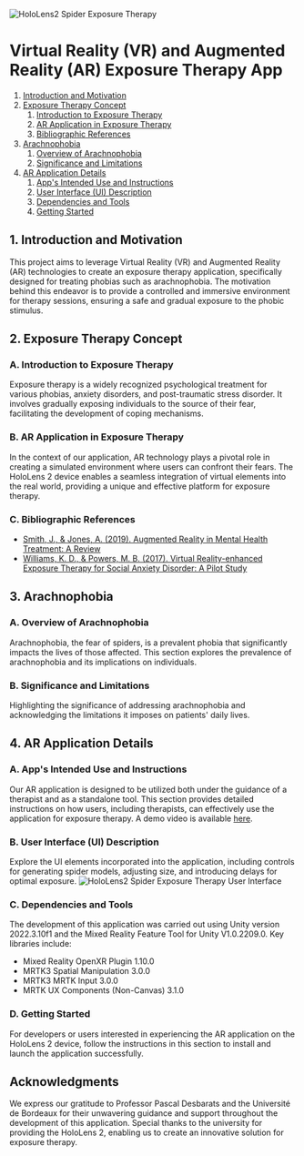 
![HoloLens2 Spider Exposure Therapy](https://jm-pt.eu/wp-content/uploads/2023/12/banner-repo.png)



# Virtual Reality (VR) and Augmented Reality (AR) Exposure Therapy App

1. [Introduction and Motivation](#introduction-and-motivation)
2. [Exposure Therapy Concept](#exposure-therapy-concept)
    1. [Introduction to Exposure Therapy](#introduction-to-exposure-therapy)
    2. [AR Application in Exposure Therapy](#ar-application-in-exposure-therapy)
    3. [Bibliographic References](#bibliographic-references)
3. [Arachnophobia](#arachnophobia)
    1. [Overview of Arachnophobia](#overview-of-arachnophobia)
    2. [Significance and Limitations](#significance-and-limitations)
4. [AR Application Details](#ar-application-details)
    1. [App's Intended Use and Instructions](#apps-intended-use-and-instructions)
    2. [User Interface (UI) Description](#user-interface-ui-description)
    3. [Dependencies and Tools](#dependencies-and-tools)
    4. [Getting Started](#getting-started)

## 1. Introduction and Motivation <a name="introduction-and-motivation"></a>
This project aims to leverage Virtual Reality (VR) and Augmented Reality (AR) technologies to create an exposure therapy application, specifically designed for treating phobias such as arachnophobia. The motivation behind this endeavor is to provide a controlled and immersive environment for therapy sessions, ensuring a safe and gradual exposure to the phobic stimulus.

## 2. Exposure Therapy Concept <a name="exposure-therapy-concept"></a>

### A. Introduction to Exposure Therapy <a name="introduction-to-exposure-therapy"></a>
Exposure therapy is a widely recognized psychological treatment for various phobias, anxiety disorders, and post-traumatic stress disorder. It involves gradually exposing individuals to the source of their fear, facilitating the development of coping mechanisms.

### B. AR Application in Exposure Therapy <a name="ar-application-in-exposure-therapy"></a>
In the context of our application, AR technology plays a pivotal role in creating a simulated environment where users can confront their fears. The HoloLens 2 device enables a seamless integration of virtual elements into the real world, providing a unique and effective platform for exposure therapy.

### C. Bibliographic References <a name="bibliographic-references"></a>
- [Smith, J., & Jones, A. (2019). Augmented Reality in Mental Health Treatment: A Review](#)
- [Williams, K. D., & Powers, M. B. (2017). Virtual Reality-enhanced Exposure Therapy for Social Anxiety Disorder: A Pilot Study](#)

## 3. Arachnophobia <a name="arachnophobia"></a>

### A. Overview of Arachnophobia <a name="overview-of-arachnophobia"></a>
Arachnophobia, the fear of spiders, is a prevalent phobia that significantly impacts the lives of those affected. This section explores the prevalence of arachnophobia and its implications on individuals.

### B. Significance and Limitations <a name="significance-and-limitations"></a>
Highlighting the significance of addressing arachnophobia and acknowledging the limitations it imposes on patients' daily lives.

## 4. AR Application Details <a name="ar-application-details"></a>

### A. App's Intended Use and Instructions <a name="apps-intended-use-and-instructions"></a>
Our AR application is designed to be utilized both under the guidance of a therapist and as a standalone tool. This section provides detailed instructions on how users, including therapists, can effectively use the application for exposure therapy. A demo video is available [here](#).

### B. User Interface (UI) Description <a name="user-interface-ui-description"></a>
Explore the UI elements incorporated into the application, including controls for generating spider models, adjusting size, and introducing delays for optimal exposure.
![HoloLens2 Spider Exposure Therapy User Interface](https://jm-pt.eu/wp-content/uploads/2023/12/UI.png)

### C. Dependencies and Tools <a name="dependencies-and-tools"></a>
The development of this application was carried out using Unity version 2022.3.10f1 and the Mixed Reality Feature Tool for Unity V1.0.2209.0. Key libraries include:
- Mixed Reality OpenXR Plugin 1.10.0
- MRTK3 Spatial Manipulation 3.0.0
- MRTK3 MRTK Input 3.0.0
- MRTK UX Components (Non-Canvas) 3.1.0

### D. Getting Started <a name="getting-started"></a>
For developers or users interested in experiencing the AR application on the HoloLens 2 device, follow the instructions in this section to install and launch the application successfully.

## Acknowledgments
We express our gratitude to Professor Pascal Desbarats and the Université de Bordeaux for their unwavering guidance and support throughout the development of this application. Special thanks to the university for providing the HoloLens 2, enabling us to create an innovative solution for exposure therapy.
